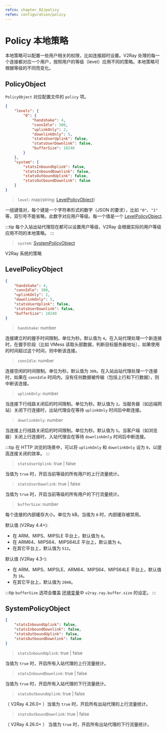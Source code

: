 ```yaml
---
refcn: chapter_02/policy
refen: configuration/policy
---
```


# Policy 本地策略

本地策略可以配置一些用户相关的权限，比如连接超时设置。V2Ray 处理的每一个连接都对应一个用户，按照用户的等级（level）应用不同的策略。本地策略可根据等级的不同而变化。

## PolicyObject

`PolicyObject` 对应配置文件的 `policy` 项。

```json
{
    "levels": {
        "0": {
            "handshake": 4,
            "connIdle": 300,
            "uplinkOnly": 2,
            "downlinkOnly": 5,
            "statsUserUplink": false,
            "statsUserDownlink": false,
            "bufferSize": 10240
        }
    },
    "system": {
        "statsInboundUplink": false,
        "statsInboundDownlink": false,
        "statsOutboundUplink": false,
        "statsOutboundDownlink": false
    }
}
```

> `level`: map{string: [LevelPolicyObject](#levelpolicyobject)}

一组键值对，每个键是一个字符串形式的数字（JSON 的要求），比如 `"0"`、`"1"` 等，双引号不能省略，此数字对应用户等级。每一个值是一个 [LevelPolicyObject](#levelpolicyobject).

:::tip
每个入站出站代理现在都可以设置用户等级，V2Ray 会根据实际的用户等级应用不同的本地策略。
:::

> `system`: [SystemPolicyObject](#systempolicyobject)

V2Ray 系统的策略

## LevelPolicyObject

```json
{
    "handshake": 4,
    "connIdle": 300,
    "uplinkOnly": 2,
    "downlinkOnly": 5,
    "statsUserUplink": false,
    "statsUserDownlink": false,
    "bufferSize": 10240
}
```

> `handshake`: number

连接建立时的握手时间限制。单位为秒。默认值为 `4`。在入站代理处理一个新连接时，在握手阶段（比如 VMess 读取头部数据，判断目标服务器地址），如果使用的时间超过这个时间，则中断该连接。

> `connIdle`: number

连接空闲的时间限制。单位为秒。默认值为 `300`。在入站出站代理处理一个连接时，如果在 `connIdle` 时间内，没有任何数据被传输（包括上行和下行数据），则中断该连接。

> `uplinkOnly`: number

当连接下行线路关闭后的时间限制。单位为秒。默认值为 `2`。当服务器（如远端网站）关闭下行连接时，出站代理会在等待 `uplinkOnly` 时间后中断连接。

> `downlinkOnly`: number

当连接上行线路关闭后的时间限制。单位为秒。默认值为 `5`。当客户端（如浏览器）关闭上行连接时，入站代理会在等待 `downlinkOnly` 时间后中断连接。

:::tip
在 HTTP 浏览的场景中，可以将 `uplinkOnly` 和 `downlinkOnly` 设为 `0`，以提高连接关闭的效率。
:::

> `statsUserUplink`: true | false

当值为 `true` 时，开启当前等级的所有用户的上行流量统计。

> `statsUserDownlink`: true | false

当值为 `true` 时，开启当前等级的所有用户的下行流量统计。

> `bufferSize`: number

每个连接的内部缓存大小。单位为 kB。当值为 `0` 时，内部缓存被禁用。

默认值 (V2Ray 4.4+):

* 在 ARM、MIPS、MIPSLE 平台上，默认值为 `0`。
* 在 ARM64、MIPS64、MIPS64LE 平台上，默认值为 `4`。
* 在其它平台上，默认值为 `512`。

默认值 (V2Ray 4.3-):

* 在 ARM、MIPS、MIPSLE、ARM64、MIPS64、MIPS64LE 平台上，默认值为 `16`。
* 在其它平台上，默认值为 `2048`。

:::tip
`bufferSize` 选项会覆盖 [环境变量](env.md#每个连接的缓存大小)中 `v2ray.ray.buffer.size` 的设定。
:::

## SystemPolicyObject

```json
{
    "statsInboundUplink": false,
    "statsInboundDownlink": false,
    "statsOutboundUplink": false,
    "statsOutboundDownlink": false
}
```

> `statsInboundUplink`: true | false

当值为 `true` 时，开启所有入站代理的上行流量统计。

> `statsInboundDownlink`: true | false

当值为 `true` 时，开启所有入站代理的下行流量统计。

> `statsOutboundUplink`: true | false

（ V2Ray 4.26.0+ ）当值为 `true` 时，开启所有出站代理的上行流量统计。

> `statsOutboundDownlink`: true | false

（ V2Ray 4.26.0+ ） 当值为 `true` 时，开启所有出站代理的下行流量统计。
